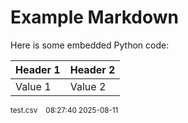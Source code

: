 # Example Markdown

Here is some embedded Python code:

<!--file input/test.csv-->
| Header 1 | Header 2 |
| --- | --- |
| Value 1 | Value 2 |

<small>test.csv &nbsp;&nbsp; 08:27:40 2025-08-11</small>

<!--file end-->
